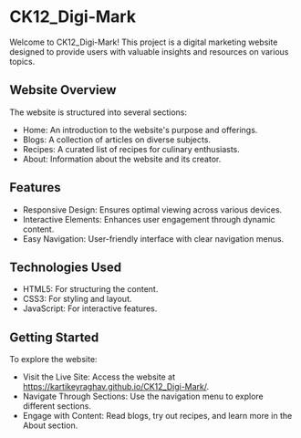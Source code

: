 # CK12_Digi-Mark
Welcome to CK12_Digi-Mark! This project is a digital marketing website designed to provide users with valuable insights and resources on various topics.

## Website Overview
The website is structured into several sections:

* Home: An introduction to the website's purpose and offerings.
* Blogs: A collection of articles on diverse subjects.
* Recipes: A curated list of recipes for culinary enthusiasts.
* About: Information about the website and its creator.

## Features
- Responsive Design: Ensures optimal viewing across various devices.
- Interactive Elements: Enhances user engagement through dynamic content.
- Easy Navigation: User-friendly interface with clear navigation menus.

## Technologies Used
- HTML5: For structuring the content.
- CSS3: For styling and layout.
- JavaScript: For interactive features.

## Getting Started
To explore the website:

- Visit the Live Site: Access the website at https://kartikeyraghav.github.io/CK12_Digi-Mark/.
- Navigate Through Sections: Use the navigation menu to explore different sections.
- Engage with Content: Read blogs, try out recipes, and learn more in the About section.
